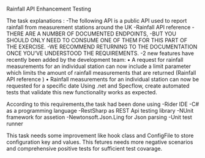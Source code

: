 Rainfall API Enhancement Testing

The task explanations :
-The following API is a public API used to report rainfall from measurement stations around the UK
-Rainfall API reference
-THERE ARE A NUMBER OF DOCUMENTED ENDPOINTS, 
-BUT YOU SHOULD ONLY NEED TO CONSUME ONE OF THEM FOR THIS PART OF THE EXERCISE. -WE RECOMMEND RETURNING TO THE DOCUMENTATION ONCE YOU’VE UNDERSTOOD THE REQUIREMENTS.
-2 new features have recently been added by the development team:
• A request for rainfall measurements for an individual station can now include a limit parameter which limits the amount of rainfall measurements that are returned (Rainfall API reference )
• Rainfall measurements for an individual station can now be requested for a specific date Using .net and Specflow, create automated tests that validate this new functionality works as expected.

According to this requirements,the task had been done using 
-Rider IDE
-C# as a programming language
-RestSharp as REST Api testing library
-NUnit framework for assetion
-Newtonsoft.Json.Ling for Json parsing
-Unit test runner

This task needs some improvement like hook class and ConfigFile to store configuration key and values.
This fetures needs more negative scenarios and comprehensive positive tests for sufficient test covarage.
